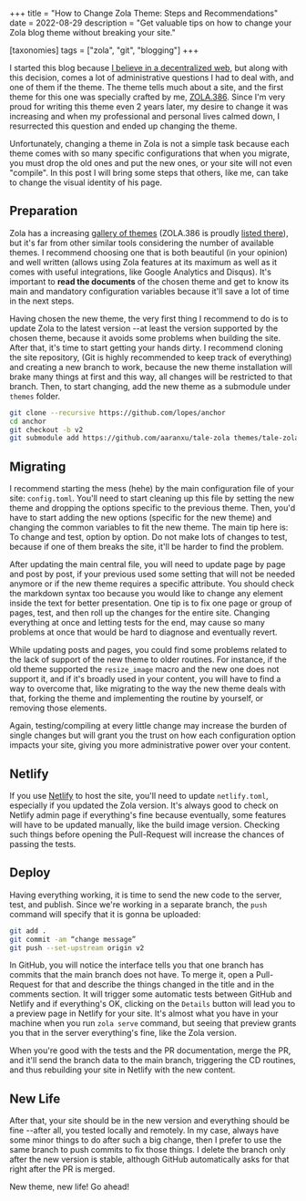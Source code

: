 +++
title = "How to Change Zola Theme: Steps and Recommendations"
date  = 2022-08-29
description = "Get valuable tips on how to change your Zola blog theme without breaking your site."

[taxonomies]
tags = ["zola", "git", "blogging"]
+++

I started this blog because [I believe in a decentralized web](https://lopes.id/why-keep-your-own-website/), but along with this decision, comes a lot of administrative questions I had to deal with, and one of them if the theme.  The theme tells much about a site, and the first theme for this one was specially crafted by me, [ZOLA.386](https://github.com/lopes/zola.386).  Since I'm very proud for writing this theme even 2 years later, my desire to change it was increasing and when my professional and personal lives calmed down, I resurrected this question and ended up changing the theme.

Unfortunately, changing a theme in Zola is not a simple task because each theme comes with so many specific configurations that when you migrate, you must drop the old ones and put the new ones, or your site will not even "compile".  In this post I will bring some steps that others, like me, can take to change the visual identity of his page.


## Preparation
Zola has a increasing [gallery of themes](https://www.getzola.org/themes/) (ZOLA.386 is proudly [listed there](https://www.getzola.org/themes/zola-386/)), but it's far from other similar tools considering the number of available themes.  I recommend choosing one that is both beautiful (in your opinion) and well written (allows using Zola features at its maximum as well as it comes with useful integrations, like Google Analytics and Disqus).  It's important to **read the documents** of the chosen theme and get to know its main and mandatory configuration variables because it'll save a lot of time in the next steps.

Having chosen the new theme, the very first thing I recommend to do is to update Zola to the latest version --at least the version supported by the chosen theme, because it avoids some problems when building the site.  After that, it's time to start getting your hands dirty.  I recommend cloning the site repository, (Git is highly recommended to keep track of everything) and creating a new branch to work, because the new theme installation will brake many things at first and this way, all changes will be restricted to that branch.  Then, to start changing, add the new theme as a submodule under `themes` folder.

```sh
git clone --recursive https://github.com/lopes/anchor
cd anchor
git checkout -b v2
git submodule add https://github.com/aaranxu/tale-zola themes/tale-zola
```


## Migrating
I recommend starting the mess (hehe) by the main configuration file of your site: `config.toml`.  You'll need to start cleaning up this file by setting the new theme and dropping the options specific to the previous theme.  Then, you'd have to start adding the new options (specific for the new theme) and changing the common variables to fit the new theme.  The main tip here is: To change and test, option by option.  Do not make lots of changes to test, because if one of them breaks the site, it'll be harder to find the problem.

After updating the main central file, you will need to update page by page and post by post, if your previous used some setting that will not be needed anymore or if the new theme requires a specific attribute.  You should check the markdown syntax too because you would like to change any element inside the text for better presentation.  One tip is to fix one page or group of pages, test, and then roll up the changes for the entire site.  Changing everything at once and letting tests for the end, may cause so many problems at once that would be hard to diagnose and eventually revert.

While updating posts and pages, you could find some problems related to the lack of support of the new theme to older routines.  For instance, if the old theme supported the `resize_image` macro and the new one does not support it, and if it's broadly used in your content, you will have to find a way to overcome that, like migrating to the way the new theme deals with that, forking the theme and implementing the routine by yourself, or removing those elements.

Again, testing/compiling at every little change may increase the burden of single changes but will grant you the trust on how each configuration option impacts your site, giving you more administrative power over your content.


## Netlify
If you use [Netlify](https://www.netlify.com/) to host the site, you'll need to update `netlify.toml`, especially if you updated the Zola version.  It's always good to check on Netlify admin page if everything's fine because eventually, some features will have to be updated manually, like the build image version.  Checking such things before opening the Pull-Request will increase the chances of passing the tests.


## Deploy
Having everything working, it is time to send the new code to the server, test, and publish.  Since we're working in a separate branch, the `push` command will specify that it is gonna be uploaded:

```sh
git add .
git commit -am “change message”
git push --set-upstream origin v2
```

In GitHub, you will notice the interface tells you that one branch has commits that the main branch does not have.  To merge it, open a Pull-Request for that and describe the things changed in the title and in the comments section.  It will trigger some automatic tests between GitHub and Netlify and if everything's OK, clicking on the `Details` button will lead you to a preview page in Netlify for your site.  It's almost what you have in your machine when you run `zola serve` command, but seeing that preview grants you that in the server everything's fine, like the Zola version.

When you're good with the tests and the PR documentation, merge the PR, and it'll send the branch data to the main branch, triggering the CD routines, and thus rebuilding your site in Netlify with the new content.


## New Life
After that, your site should be in the new version and everything should be fine --after all, you tested locally and remotely.  In my case, always have some minor things to do after such a big change, then I prefer to use the same branch to push commits to fix those things.  I delete the branch only after the new version is stable, although GitHub automatically asks for that right after the PR is merged.

New theme, new life!  Go ahead!
